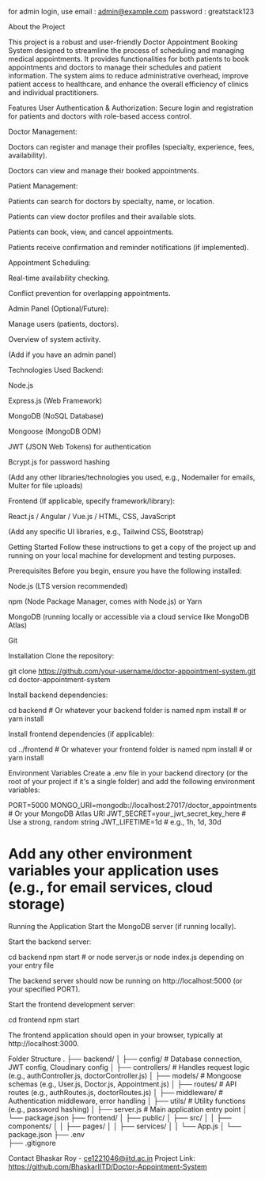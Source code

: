 for admin login, use 
email : admin@example.com
password : greatstack123


About the Project

This project is a robust and user-friendly Doctor Appointment Booking System designed to streamline the process of scheduling and managing medical appointments. It provides functionalities for both patients to book appointments and doctors to manage their schedules and patient information. The system aims to reduce administrative overhead, improve patient access to healthcare, and enhance the overall efficiency of clinics and individual practitioners.

Features
User Authentication & Authorization: Secure login and registration for patients and doctors with role-based access control.

Doctor Management:

Doctors can register and manage their profiles (specialty, experience, fees, availability).

Doctors can view and manage their booked appointments.

Patient Management:

Patients can search for doctors by specialty, name, or location.

Patients can view doctor profiles and their available slots.

Patients can book, view, and cancel appointments.

Patients receive confirmation and reminder notifications (if implemented).

Appointment Scheduling:

Real-time availability checking.

Conflict prevention for overlapping appointments.

Admin Panel (Optional/Future):

Manage users (patients, doctors).

Overview of system activity.

(Add if you have an admin panel)

Technologies Used
Backend:

Node.js

Express.js (Web Framework)

MongoDB (NoSQL Database)

Mongoose (MongoDB ODM)

JWT (JSON Web Tokens) for authentication

Bcrypt.js for password hashing

(Add any other libraries/technologies you used, e.g., Nodemailer for emails, Multer for file uploads)

Frontend (If applicable, specify framework/library):

React.js / Angular / Vue.js / HTML, CSS, JavaScript

(Add any specific UI libraries, e.g., Tailwind CSS, Bootstrap)

Getting Started
Follow these instructions to get a copy of the project up and running on your local machine for development and testing purposes.

Prerequisites
Before you begin, ensure you have the following installed:

Node.js (LTS version recommended)

npm (Node Package Manager, comes with Node.js) or Yarn

MongoDB (running locally or accessible via a cloud service like MongoDB Atlas)

Git

Installation
Clone the repository:

git clone https://github.com/your-username/doctor-appointment-system.git
cd doctor-appointment-system

Install backend dependencies:

cd backend # Or whatever your backend folder is named
npm install # or yarn install

Install frontend dependencies (if applicable):

cd ../frontend # Or whatever your frontend folder is named
npm install # or yarn install

Environment Variables
Create a .env file in your backend directory (or the root of your project if it's a single folder) and add the following environment variables:

PORT=5000
MONGO_URI=mongodb://localhost:27017/doctor_appointments # Or your MongoDB Atlas URI
JWT_SECRET=your_jwt_secret_key_here # Use a strong, random string
JWT_LIFETIME=1d # e.g., 1h, 1d, 30d
# Add any other environment variables your application uses (e.g., for email services, cloud storage)

Running the Application
Start the MongoDB server (if running locally).

Start the backend server:

cd backend
npm start # or node server.js or node index.js depending on your entry file

The backend server should now be running on http://localhost:5000 (or your specified PORT).

Start the frontend development server:

cd frontend
npm start

The frontend application should open in your browser, typically at http://localhost:3000.

Folder Structure
.
├── backend/
│   ├── config/              # Database connection, JWT config, Cloudinary config
│   ├── controllers/         # Handles request logic (e.g., authController.js, doctorController.js)
│   ├── models/              # Mongoose schemas (e.g., User.js, Doctor.js, Appointment.js)
│   ├── routes/              # API routes (e.g., authRoutes.js, doctorRoutes.js)
│   ├── middleware/          # Authentication middleware, error handling
│   ├── utils/               # Utility functions (e.g., password hashing)
│   ├── server.js            # Main application entry point
│   └── package.json
├── frontend/
│   ├── public/
│   ├── src/
│   │   ├── components/
│   │   ├── pages/
│   │   ├── services/
│   │   └── App.js
│   └── package.json
├── .env          
├── .gitignore

Contact
Bhaskar Roy - ce1221046@iitd.ac.in
Project Link: https://github.com/BhaskarIITD/Doctor-Appointment-System
